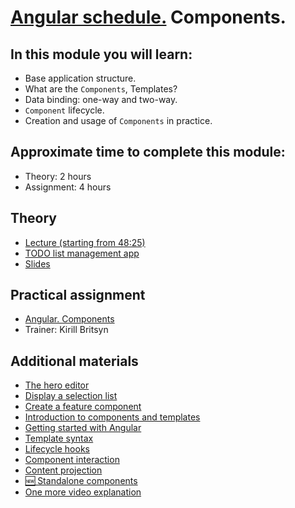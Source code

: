# [Angular schedule.](../../README.md) Components.

## In this module you will learn:

- Base application structure.
- What are the `Components`, Templates?
- Data binding: one-way and two-way.
- `Component` lifecycle.
- Creation and usage of `Components` in practice.

## Approximate time to complete this module:

- Theory: 2 hours
- Assignment: 4 hours

## Theory

- [Lecture (starting from 48:25)](https://youtu.be/8lt8Mvxyo5E?t=2905)
- [TODO list management app](https://github.com/pavelrazuvalau/todo-list-management/tree/ce415c7a0746d8b4f70b8898a6e331d7856f50e9)
- [Slides](https://slides.com/pavelrazuvalau/angular-intro-components#/3)

## Practical assignment

- [Angular. Components](https://github.com/rolling-scopes-school/tasks/blob/master/tasks/angular/components-directives-pipes.md)
- Trainer: Kirill Britsyn

## Additional materials

- [The hero editor](https://angular.io/tutorial/tour-of-heroes/toh-pt1)
- [Display a selection list](https://angular.io/tutorial/tour-of-heroes/toh-pt2)
- [Create a feature component](https://angular.io/tutorial/tour-of-heroes/toh-pt3)
- [Introduction to components and templates](https://angular.io/guide/architecture-components)
- [Getting started with Angular](https://angular.io/guide/displaying-data)
- [Template syntax](https://angular.io/guide/template-syntax)
- [Lifecycle hooks](https://angular.io/guide/lifecycle-hooks)
- [Component interaction](https://angular.io/guide/component-interaction)
- [Content projection](https://angular.io/guide/content-projection)
- [🆕 Standalone components](https://angular.io/guide/standalone-components)
- [One more video explanation](https://www.youtube.com/watch?v=23o0evRtrFI)
